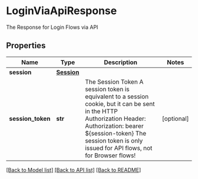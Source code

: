 # LoginViaApiResponse

The Response for Login Flows via API

## Properties
Name | Type | Description | Notes
------------ | ------------- | ------------- | -------------
**session** | [**Session**](Session.md) |  | 
**session_token** | **str** | The Session Token  A session token is equivalent to a session cookie, but it can be sent in the HTTP Authorization Header:  Authorization: bearer ${session-token}  The session token is only issued for API flows, not for Browser flows! | [optional] 

[[Back to Model list]](../README.md#documentation-for-models) [[Back to API list]](../README.md#documentation-for-api-endpoints) [[Back to README]](../README.md)


